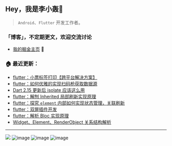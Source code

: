 ## Hey，我是李小轰🔅

> `Android`、`Flutter` 开发工作者。

### 「博客」，不定期更文，欢迎交流讨论

+ [我的掘金主页](https://juejin.cn/user/3157453124930039) 🚌

### 🏠 最近更新：

<!-- BLOG-POST-LIST:START -->
- [flutter：小票标签打印【跨平台解决方案】](https://juejin.cn/post/7210688688921395237)
- [flutter：如何优雅的实现扫码枪获取数据源](https://juejin.cn/post/7186991958638723132)
- [Dart 2.15 更新后 isolate 应该这么用](https://juejin.cn/post/7049990302739726366)
- [flutter：解刨 Inherited 局部刷新实现原理](https://juejin.cn/post/7016596576722223118)
- [flutter：探究 `element` 内部如何实现状态管理，关联刷新](https://juejin.cn/post/7017697466115948551)
- [flutter：双屏插件开发](https://juejin.cn/post/7007678468020240414)
- [flutter：解析 Bloc 实现原理](https://juejin.cn/post/7007683747512320014)
- [Widget、Element、RenderObject 关系结构解析](https://juejin.cn/post/7007685728133971999)
<!-- BLOG-POST-LIST:END -->

***
![](https://img.shields.io/badge/Android-3DDC84?style=for-the-badge&logo=android&logoColor=white) ![image](https://img.shields.io/badge/Dart-0175C2?style=for-the-badge&logo=dart&logoColor=white) ![image](https://img.shields.io/badge/Kotlin-0095D5?&style=for-the-badge&logo=kotlin&logoColor=white) ![image](https://img.shields.io/badge/Flutter-02569B?style=for-the-badge&logo=flutter&logoColor=white) 


